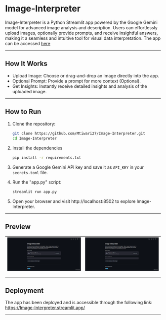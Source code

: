 # Image-Interpreter
Image-Interpreter is a Python Streamlit app powered by the Google Gemini model for advanced image analysis and description.
Users can effortlessly upload images, optionally provide prompts, and receive insightful answers, making it a seamless and intuitive tool for visual data interpretation.
The app can be accessed [here](https://Image-Interpreter.streamlit.app/)

---

## How It Works
- Upload Image: Choose or drag-and-drop an image directly into the app.
- Optional Prompt: Provide a prompt for more context (Optional).
- Get Insights: Instantly receive detailed insights and analysis of the uploaded image.

---

## How to Run

1. Clone the repository:
   ```bash
   git clone https://github.com/Mtiwari27/Image-Interpreter.git
   cd Image-Interpreter
   ```
   
2. Install the dependencies
   ```bash
   pip install -r requirements.txt
   ```
   
3. Generate a Google Gemini API key and save it as `API_KEY` in your `secrets.toml` file.
   
5. Run the "app.py" script:
   ```bash
   streamlit run app.py
   ```

6. Open your browser and visit http://localhost:8502 to explore Image-Interpreter.

---

## Preview

| ![Preview Image 1](ImagePreview/Preview1.png) | ![Preview Image 2](ImagePreview/Preview1.png) |
|---------|-------------|

---

## Deployment

The app has been deployed and is accessible through the following link: https://Image-Interpreter.streamlit.app/

---
